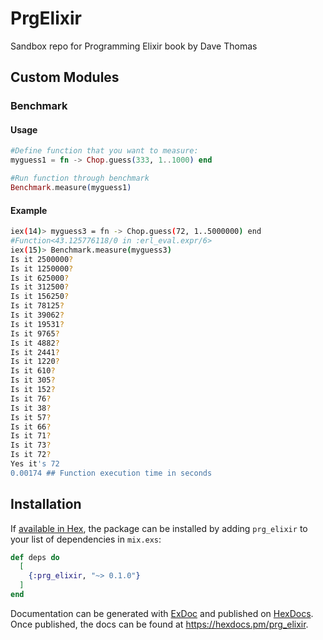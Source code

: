# PrgElixir

Sandbox repo for Programming Elixir book by Dave Thomas


## Custom Modules
### Benchmark

#### Usage
```elixir
#Define function that you want to measure:
myguess1 = fn -> Chop.guess(333, 1..1000) end

#Run function through benchmark
Benchmark.measure(myguess1)
```

#### Example
```bash
iex(14)> myguess3 = fn -> Chop.guess(72, 1..5000000) end
#Function<43.125776118/0 in :erl_eval.expr/6>
iex(15)> Benchmark.measure(myguess3)
Is it 2500000?
Is it 1250000?
Is it 625000?
Is it 312500?
Is it 156250?
Is it 78125?
Is it 39062?
Is it 19531?
Is it 9765?
Is it 4882?
Is it 2441?
Is it 1220?
Is it 610?
Is it 305?
Is it 152?
Is it 76?
Is it 38?
Is it 57?
Is it 66?
Is it 71?
Is it 73?
Is it 72?
Yes it's 72
0.00174 ## Function execution time in seconds
```


## Installation

If [available in Hex](https://hex.pm/docs/publish), the package can be installed
by adding `prg_elixir` to your list of dependencies in `mix.exs`:

```elixir
def deps do
  [
    {:prg_elixir, "~> 0.1.0"}
  ]
end
```

Documentation can be generated with [ExDoc](https://github.com/elixir-lang/ex_doc)
and published on [HexDocs](https://hexdocs.pm). Once published, the docs can
be found at <https://hexdocs.pm/prg_elixir>.

